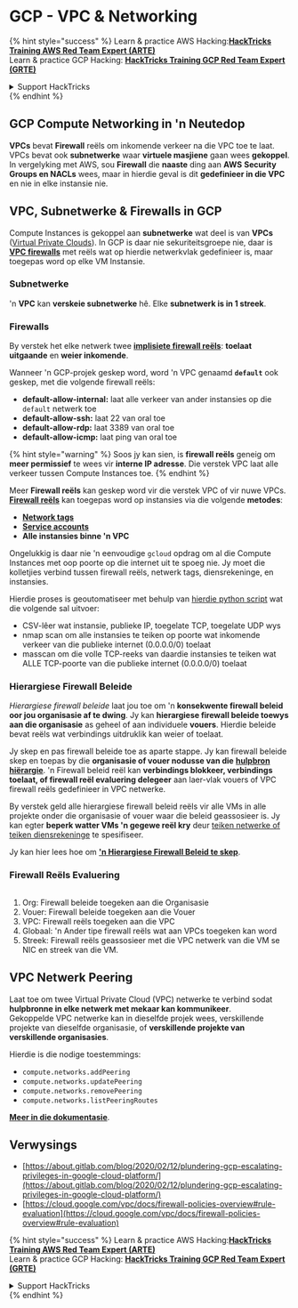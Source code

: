 # GCP - VPC & Networking

{% hint style="success" %}
Learn & practice AWS Hacking:<img src="/.gitbook/assets/image.png" alt="" data-size="line">[**HackTricks Training AWS Red Team Expert (ARTE)**](https://training.hacktricks.xyz/courses/arte)<img src="/.gitbook/assets/image.png" alt="" data-size="line">\
Learn & practice GCP Hacking: <img src="/.gitbook/assets/image (2).png" alt="" data-size="line">[**HackTricks Training GCP Red Team Expert (GRTE)**<img src="/.gitbook/assets/image (2).png" alt="" data-size="line">](https://training.hacktricks.xyz/courses/grte)

<details>

<summary>Support HackTricks</summary>

* Check the [**subscription plans**](https://github.com/sponsors/carlospolop)!
* **Join the** 💬 [**Discord group**](https://discord.gg/hRep4RUj7f) or the [**telegram group**](https://t.me/peass) of **volg** ons op **Twitter** 🐦 [**@hacktricks\_live**](https://twitter.com/hacktricks\_live)**.**
* **Deel hacking tricks deur PRs in te dien by die** [**HackTricks**](https://github.com/carlospolop/hacktricks) en [**HackTricks Cloud**](https://github.com/carlospolop/hacktricks-cloud) github repos.

</details>
{% endhint %}

## **GCP Compute Networking in 'n Neutedop**

**VPCs** bevat **Firewall** reëls om inkomende verkeer na die VPC toe te laat. VPCs bevat ook **subnetwerke** waar **virtuele masjiene** gaan wees **gekoppel**.\
In vergelyking met AWS, sou **Firewall** die **naaste** ding aan **AWS** **Security Groups en NACLs** wees, maar in hierdie geval is dit **gedefinieer in die VPC** en nie in elke instansie nie.

## **VPC, Subnetwerke & Firewalls in GCP**

Compute Instances is gekoppel aan **subnetwerke** wat deel is van **VPCs** ([Virtual Private Clouds](https://cloud.google.com/vpc/docs/vpc)). In GCP is daar nie sekuriteitsgroepe nie, daar is [**VPC firewalls**](https://cloud.google.com/vpc/docs/firewalls) met reëls wat op hierdie netwerkvlak gedefinieer is, maar toegepas word op elke VM Instansie.

### Subnetwerke

'n **VPC** kan **verskeie subnetwerke** hê. Elke **subnetwerk is in 1 streek**.

### Firewalls

By verstek het elke netwerk twee [**implisiete firewall reëls**](https://cloud.google.com/vpc/docs/firewalls#default\_firewall\_rules): **toelaat uitgaande** en **weier inkomende**.

Wanneer 'n GCP-projek geskep word, word 'n VPC genaamd **`default`** ook geskep, met die volgende firewall reëls:

* **default-allow-internal:** laat alle verkeer van ander instansies op die `default` netwerk toe
* **default-allow-ssh:** laat 22 van oral toe
* **default-allow-rdp:** laat 3389 van oral toe
* **default-allow-icmp:** laat ping van oral toe

{% hint style="warning" %}
Soos jy kan sien, is **firewall reëls** geneig om **meer permissief** te wees vir **interne IP adresse**. Die verstek VPC laat alle verkeer tussen Compute Instances toe.
{% endhint %}

Meer **Firewall reëls** kan geskep word vir die verstek VPC of vir nuwe VPCs. [**Firewall reëls**](https://cloud.google.com/vpc/docs/firewalls) kan toegepas word op instansies via die volgende **metodes**:

* [**Network tags**](https://cloud.google.com/vpc/docs/add-remove-network-tags)
* [**Service accounts**](https://cloud.google.com/vpc/docs/firewalls#serviceaccounts)
* **Alle instansies binne 'n VPC**

Ongelukkig is daar nie 'n eenvoudige `gcloud` opdrag om al die Compute Instances met oop poorte op die internet uit te spoeg nie. Jy moet die kolletjies verbind tussen firewall reëls, netwerk tags, diensrekeninge, en instansies.

Hierdie proses is geoutomatiseer met behulp van [hierdie python script](https://gitlab.com/gitlab-com/gl-security/gl-redteam/gcp\_firewall\_enum) wat die volgende sal uitvoer:

* CSV-lêer wat instansie, publieke IP, toegelate TCP, toegelate UDP wys
* nmap scan om alle instansies te teiken op poorte wat inkomende verkeer van die publieke internet (0.0.0.0/0) toelaat
* masscan om die volle TCP-reeks van daardie instansies te teiken wat ALLE TCP-poorte van die publieke internet (0.0.0.0/0) toelaat

### Hierargiese Firewall Beleide <a href="#hierarchical-firewall-policies" id="hierarchical-firewall-policies"></a>

_Hierargiese firewall beleide_ laat jou toe om 'n **konsekwente firewall beleid oor jou organisasie af te dwing**. Jy kan **hierargiese firewall beleide toewys aan die organisasie** as geheel of aan individuele **vouers**. Hierdie beleide bevat reëls wat verbindings uitdruklik kan weier of toelaat.

Jy skep en pas firewall beleide toe as aparte stappe. Jy kan firewall beleide skep en toepas by die **organisasie of vouer nodusse van die** [**hulpbron hiërargie**](https://cloud.google.com/resource-manager/docs/cloud-platform-resource-hierarchy). 'n Firewall beleid reël kan **verbindings blokkeer, verbindings toelaat, of firewall reël evaluering delegeer** aan laer-vlak vouers of VPC firewall reëls gedefinieer in VPC netwerke.

By verstek geld alle hierargiese firewall beleid reëls vir alle VMs in alle projekte onder die organisasie of vouer waar die beleid geassosieer is. Jy kan egter **beperk watter VMs 'n gegewe reël kry** deur [teiken netwerke of teiken diensrekeninge](https://cloud.google.com/vpc/docs/firewall-policies#targets) te spesifiseer.

Jy kan hier lees hoe om [**'n Hierargiese Firewall Beleid te skep**](https://cloud.google.com/vpc/docs/using-firewall-policies#gcloud).

### Firewall Reëls Evaluering

<figure><img src="../../../../.gitbook/assets/image.png" alt=""><figcaption></figcaption></figure>

1. Org: Firewall beleide toegeken aan die Organisasie
2. Vouer: Firewall beleide toegeken aan die Vouer
3. VPC: Firewall reëls toegeken aan die VPC
4. Globaal: 'n Ander tipe firewall reëls wat aan VPCs toegeken kan word
5. Streek: Firewall reëls geassosieer met die VPC netwerk van die VM se NIC en streek van die VM.

## VPC Netwerk Peering

Laat toe om twee Virtual Private Cloud (VPC) netwerke te verbind sodat **hulpbronne in elke netwerk met mekaar kan kommunikeer**.\
Gekoppelde VPC netwerke kan in dieselfde projek wees, verskillende projekte van dieselfde organisasie, of **verskillende projekte van verskillende organisasies**.

Hierdie is die nodige toestemmings:

* `compute.networks.addPeering`
* `compute.networks.updatePeering`
* `compute.networks.removePeering`
* `compute.networks.listPeeringRoutes`

[**Meer in die dokumentasie**](https://cloud.google.com/vpc/docs/vpc-peering).

## Verwysings

* [https://about.gitlab.com/blog/2020/02/12/plundering-gcp-escalating-privileges-in-google-cloud-platform/](https://about.gitlab.com/blog/2020/02/12/plundering-gcp-escalating-privileges-in-google-cloud-platform/)
* [https://cloud.google.com/vpc/docs/firewall-policies-overview#rule-evaluation](https://cloud.google.com/vpc/docs/firewall-policies-overview#rule-evaluation)

{% hint style="success" %}
Learn & practice AWS Hacking:<img src="/.gitbook/assets/image.png" alt="" data-size="line">[**HackTricks Training AWS Red Team Expert (ARTE)**](https://training.hacktricks.xyz/courses/arte)<img src="/.gitbook/assets/image.png" alt="" data-size="line">\
Learn & practice GCP Hacking: <img src="/.gitbook/assets/image (2).png" alt="" data-size="line">[**HackTricks Training GCP Red Team Expert (GRTE)**<img src="/.gitbook/assets/image (2).png" alt="" data-size="line">](https://training.hacktricks.xyz/courses/grte)

<details>

<summary>Support HackTricks</summary>

* Check the [**subscription plans**](https://github.com/sponsors/carlospolop)!
* **Join the** 💬 [**Discord group**](https://discord.gg/hRep4RUj7f) of die [**telegram group**](https://t.me/peass) of **volg** ons op **Twitter** 🐦 [**@hacktricks\_live**](https://twitter.com/hacktricks\_live)**.**
* **Deel hacking tricks deur PRs in te dien by die** [**HackTricks**](https://github.com/carlospolop/hacktricks) en [**HackTricks Cloud**](https://github.com/carlospolop/hacktricks-cloud) github repos.

</details>
{% endhint %}
